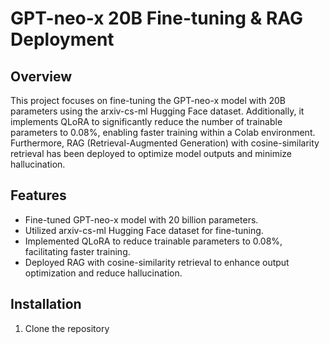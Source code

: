 # GPT-neo-x 20B Fine-tuning & RAG Deployment

## Overview
This project focuses on fine-tuning the GPT-neo-x model with 20B parameters using the arxiv-cs-ml Hugging Face dataset. Additionally, it implements QLoRA to significantly reduce the number of trainable parameters to 0.08%, enabling faster training within a Colab environment. Furthermore, RAG (Retrieval-Augmented Generation) with cosine-similarity retrieval has been deployed to optimize model outputs and minimize hallucination.

## Features
- Fine-tuned GPT-neo-x model with 20 billion parameters.
- Utilized arxiv-cs-ml Hugging Face dataset for fine-tuning.
- Implemented QLoRA to reduce trainable parameters to 0.08%, facilitating faster training.
- Deployed RAG with cosine-similarity retrieval to enhance output optimization and reduce hallucination.

## Installation
1. Clone the repository
